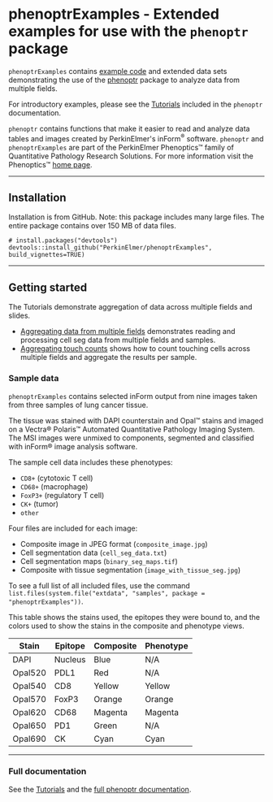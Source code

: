 # phenoptrExamples - Extended examples for use with the `phenoptr` package

<style type="text/css">
img { 
  border: none;
}
table {
    width: auto !important;
}
</style>

`phenoptrExamples` contains 
[example code](articles/index.html) 
and extended data sets demonstrating
the use of the [phenoptr](http://perkinelmer.github.io/phenoptr) package to
analyze data from multiple fields. 

<div class="panel panel-default"><div class="panel-body">
For introductory examples, please see
the
<a href="articles/index.html">Tutorials</a>
included in the <code>phenoptr</code> documentation.</div></div>

`phenoptr` contains functions that make it easier to read and analyze data tables
and images created by PerkinElmer's inForm<sup>&reg;</sup> software.
`phenoptr` and `phenoptrExamples` are part of the PerkinElmer Phenoptics&trade;
family of
Quantitative Pathology Research Solutions. For more information
visit the Phenoptics&trade;
[home page](http://www.perkinelmer.com/cancer|immunology/index.html).

----

## Installation

Installation is from GitHub. Note: this package includes many large files.
The entire package contains over 150 MB of data files.

```
# install.packages("devtools")
devtools::install_github("PerkinElmer/phenoptrExamples", build_vignettes=TRUE)
```

----

## Getting started

The Tutorials demonstrate aggregation of data across multiple fields and slides.

- [Aggregating data from multiple fields](articles/aggregation.html)
demonstrates reading and processing cell seg data from multiple fields and samples.
- [Aggregating touch counts](articles/count_touches.html) shows how to count touching cells across multiple fields and aggregate
the results per sample.

### Sample data

`phenoptrExamples` contains selected inForm output from nine images taken
from three samples of lung cancer tissue.

The tissue was stained with DAPI counterstain and Opal™ stains
and imaged on a 
Vectra® Polaris™ Automated Quantitative Pathology Imaging System.
The MSI images were unmixed to components, segmented and classified
with inForm® image analysis software. 

The sample cell data includes these phenotypes:

- `CD8+` (cytotoxic T cell)
- `CD68+` (macrophage)
- `FoxP3+` (regulatory T cell)
- `CK+` (tumor)
- `other`

Four files are included for each image:

- Composite image in JPEG format (`composite_image.jpg`)
- Cell segmentation data (`cell_seg_data.txt`)
- Cell segmentation maps (`binary_seg_maps.tif`)
- Composite with tissue segmentation (`image_with_tissue_seg.jpg`)

To see a full list of all included files, use the command
`list.files(system.file("extdata", "samples", package = "phenoptrExamples"))`.

This table shows the stains used, the epitopes they were bound to,
and the colors used to show the stains in the composite and phenotype views.

Stain   | Epitope | Composite | Phenotype
--------|---------|-----------|----------
DAPI    | Nucleus | Blue      | N/A
Opal520 | PDL1    | Red       | N/A
Opal540 | CD8     | Yellow    | Yellow
Opal570 | FoxP3   | Orange    | Orange
Opal620 | CD68    | Magenta   | Magenta
Opal650 | PD1     | Green     | N/A
Opal690 | CK      | Cyan      | Cyan

----

### Full documentation

See the
[Tutorials](articles/index.html)
and the 
[full phenoptr documentation](http://pkg.garrickadenbuie.com/phenoptr).
